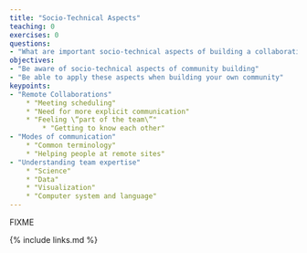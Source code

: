```yaml
---
title: "Socio-Technical Aspects"
teaching: 0
exercises: 0
questions:
- "What are important socio-technical aspects of building a collaborative community?"
objectives:
- "Be aware of socio-technical aspects of community building"
- "Be able to apply these aspects when building your own community"
keypoints:
- "Remote Collaborations"
    * "Meeting scheduling"
    * "Need for more explicit communication"
    * "Feeling \“part of the team\”"
        * "Getting to know each other"
- "Modes of communication"
    * "Common terminology"
    * "Helping people at remote sites"
- "Understanding team expertise"
    * "Science"
    * "Data"
    * "Visualization"
    * "Computer system and language"
---
```

FIXME

{% include links.md %}
